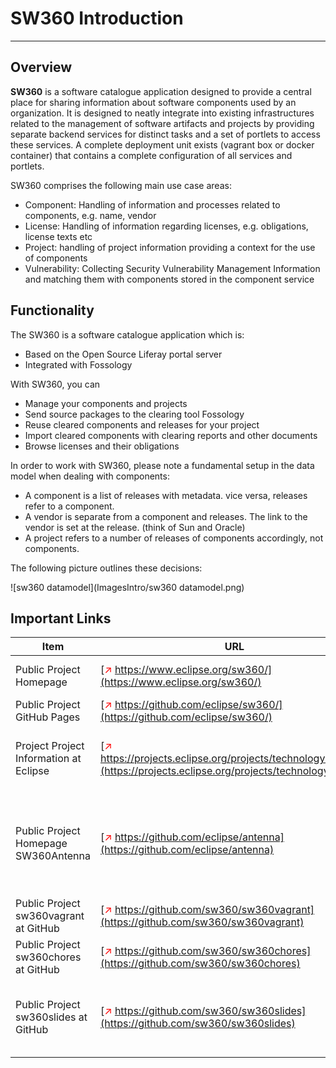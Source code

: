 [//]: # (Copyright Siemens AG, 2021. Part of the SW360 Portal Project)
[//]: # (This program and the accompanying materials are made)
[//]: # (available under the terms of the Eclipse Public License 2.0)
[//]: # (which is available at https://www.eclipse.org/legal/epl-2.0/)
[//]: # (SPDX-License-Identifier: EPL-2.0)

# SW360 Introduction
--------------------

## Overview
**SW360** is a software catalogue application designed to provide a central place for sharing information about software components used by an organization. It is designed to neatly integrate into existing infrastructures related to the management of software artifacts and projects by providing separate backend services for distinct tasks and a set of portlets to access these services. A complete deployment unit exists (vagrant box or docker container) that contains a complete configuration of all services and portlets.

SW360 comprises the following main use case areas:

- Component: Handling of information and processes related to components, e.g. name, vendor
- License: Handling of information regarding licenses, e.g. obligations, license texts etc
- Project: handling of project information providing a context for the use of components
- Vulnerability: Collecting Security Vulnerability Management Information and matching them with components stored in the component service

## Functionality
The SW360 is a software catalogue application which is:

- Based on the Open Source Liferay portal server
- Integrated with Fossology

 With SW360, you can

- Manage your components and projects
- Send source packages to the clearing tool Fossology
- Reuse cleared components and releases for your project
- Import cleared components with clearing reports and other documents
- Browse licenses and their obligations

In order to work with SW360, please note a fundamental setup in the data model when dealing with components:

- A component is a list of releases with metadata. vice versa, releases refer to a component.
- A vendor is separate from a component and releases. The link to the vendor is set at the release. (think of Sun and Oracle)
- A project refers to a number of releases of components accordingly, not components.

The following picture outlines these decisions:

![sw360 datamodel](ImagesIntro/sw360 datamodel.png)

## Important Links

| Item | URL | Remark |
| --- | --- | --- |
| Public Project Homepage | [<span style="color:red">&#8599;</span> https://www.eclipse.org/sw360/](https://www.eclipse.org/sw360/) | Main project homepage |
| Public Project GitHub Pages | [<span style="color:red">&#8599;</span> https://github.com/eclipse/sw360/](https://github.com/eclipse/sw360/) | Main project |
| Project Project Information at Eclipse | [<span style="color:red">&#8599;</span> https://projects.eclipse.org/projects/technology.sw360](https://projects.eclipse.org/projects/technology.sw360) | Some background info about Eclipse sw360 |
| Public Project Homepage SW360Antenna | [<span style="color:red">&#8599;</span> https://github.com/eclipse/antenna](https://github.com/eclipse/antenna) | Antenna connects with sw360 to exchange information right from build time |
| Public Project sw360vagrant at GitHub | [<span style="color:red">&#8599;</span> https://github.com/sw360/sw360vagrant](https://github.com/sw360/sw360vagrant) | Vagrant setup for sw360 |
| Public Project sw360chores at GitHub | [<span style="color:red">&#8599;</span> https://github.com/sw360/sw360chores](https://github.com/sw360/sw360chores) | Docker setup for sw360 |
| Public Project sw360slides at GitHub | [<span style="color:red">&#8599;</span> https://github.com/sw360/sw360slides](https://github.com/sw360/sw360slides) | Main slide deck of sw360 published as git repository |





<!---

# Table of Contents

1. [SW360 Introduction](SW360 Introduction/SW360 Introduction.md)
2. [User Guide](User Guide/User Guide.md)
3. [Administrative Guide](Administrative Guide/Administrative Guide.md)
4. [Best Practices](SW360 Best Practices/SW360 Best Practices.md)
5. [RESTful API](SW360 RESTful API/SW360 RESTful API.md)
6. [FAQ](SW360 User FAQ/SW360 User FAQ.md)

--->